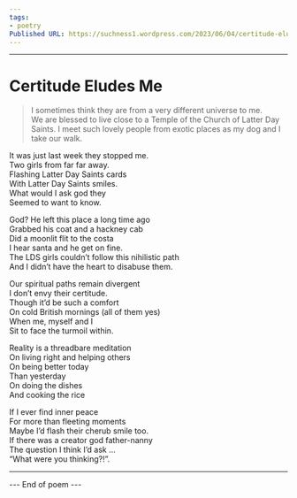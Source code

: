 ```yaml
---
tags: 
- poetry
Published URL: https://suchness1.wordpress.com/2023/06/04/certitude-eludes-me/
---
```

---  
  
# Certitude Eludes Me  
> I sometimes think they are from a very different universe to me.  
We are blessed to live close to a Temple of the Church of Latter Day Saints. I meet such lovely people from exotic places as my dog and I take our walk.  


It was just last week they stopped me.  
Two girls from far far away.  
Flashing Latter Day Saints cards   
With Latter Day Saints smiles.  
What would I ask god they   
Seemed to want to know.  
  
God? He left this place a long time ago  
Grabbed his coat and a hackney cab  
Did a moonlit flit to the costa  
I hear santa and he get on fine.  
The LDS girls couldn’t follow this nihilistic path  
And I didn’t have the heart to disabuse them.  
  
Our spiritual paths remain divergent  
I don’t envy their certitude.  
Though it’d be such a comfort   
On cold British mornings (all of them yes)  
When me, myself and I  
Sit to face the turmoil within.  
  
Reality is a threadbare meditation  
On living right and helping others  
On being better today   
Than yesterday  
On doing the dishes  
And cooking the rice  
  
If I ever find inner peace   
For more than fleeting moments  
Maybe I’d flash their cherub smile too.  
If there was a creator god father-nanny  
The question I think I’d ask …  
“What were you thinking?!”.  
  
---  
 --- End of poem ---